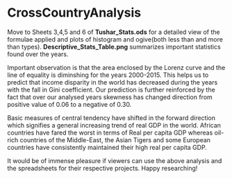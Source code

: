 # CrossCountryAnalysis

Move to Sheets 3,4,5 and 6 of **Tushar_Stats.ods** for a detailed view of the formulae applied and plots of histogram and ogive(both less than and more than types).
**Descriptive_Stats_Table.png** summarizes important statistics found over the years. 

Important observation is that the area enclosed by the Lorenz curve and the line of equality is diminshing for the years 2000-2015. This helps us to predict that income disparity in the world has decreased during the years with the fall in Gini coefficient. Our prediction is further reinforced by the fact that over our analysed years skewness has changed direction from positive value of 0.06 to a negative of 0.30. 

Basic measures of central tendency have shifted in the forward direction which signifies a general increasing trend of real GDP in the world. African countries have fared the worst in terms of Real per capita GDP whereas oil-rich countries of the Middle-East, the Asian Tigers and some European countries have consistently maintained their high real per capita GDP.

It would be of immense pleasure if viewers can use the above analysis and the spreadsheets for their respective projects. Happy researching!
